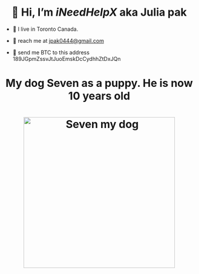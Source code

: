 # <h1 align="center" id="heading">👋 Hi, I’m _iNeedHelpX_ aka Julia pak</h1>
- 👀 I live in Toronto Canada. 

- 💞️ reach me at jpak0444@gmail.com
- 🧧 send me BTC to this address 189JGpmZssvJtJuoEmskDcCydhhZtDxJQn 

# <h1 align="center" id="heading">My dog Seven as a puppy. He is now 10 years old</h1>

<h1 align="center"> <img src="https://user-images.githubusercontent.com/41366455/164845653-7ec09024-31b0-4e17-a235-9c8eaac8efb1.jpeg" alt="Seven my dog" width="400"/> </h1>

